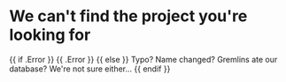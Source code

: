 # We can't find the project you're looking for

{{ if .Error }}
{{ .Error }}
{{ else }}
Typo? Name changed? Gremlins ate our database? We're not sure either...
{{ endif }}
